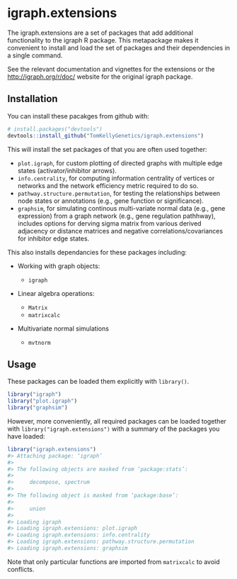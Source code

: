 igraph.extensions
=========

The igraph.extensions are a set of packages that add additional functionality to the igraph R package. This metapackage makes it convenient to install and load the set of packages and their dependencies in a single command.

See the relevant documentation and vignettes for the extensions or the http://igraph.org/r/doc/ website for the original igraph package.

Installation
------------

You can install these pacakges from github with:

``` r
# install.packages("devtools")
devtools::install_github("TomKellyGenetics/igraph.extensions")
```

This will install the set packages of that you are often used together:

-   `plot.igraph`, for custom plotting of directed graphs with multiple edge states (activator/inhibitor arrows).
-   `info.centrality`, for computing information centrality of vertices or networks and the network efficiency metric required to do so.
-   `pathway.structure.permutation`, for testing the relationships between node states or annotations (e.g., gene function or significance).
-   `graphsim`, for simulating continous multi-variate normal data (e.g., gene expression) from a graph network (e.g., gene regulation pathhway), includes options for derving sigma matrix from various derived adjacency or distance matrices and negative correlations/covariances for inhibitor edge states.

This also installs dependancies for these packages including:

-   Working with graph objects:

    -   `igraph`

-   Linear algebra operations:

    -   `Matrix`
    -   `matrixcalc`

-   Multivariate normal simulations

    -   `mvtnorm`

Usage
-----

These packages can be loaded them explicitly with `library()`.

```r
library("igraph")
library("plot.igraph")
library("graphsim")
```

However, more conveniently, all required packages can be loaded together with `library("igraph.extensions")` with a summary of the packages you have loaded:

``` r
library("igraph.extensions")
#> Attaching package: ‘igraph’
#> 
#> The following objects are masked from ‘package:stats’:
#> 
#>     decompose, spectrum
#> 
#> The following object is masked from ‘package:base’:
#> 
#>     union
#> 
#> Loading igraph
#> Loading igraph.extensions: plot.igraph
#> Loading igraph.extensions: info.centrality
#> Loading igraph.extensions: pathway.structure.permutation
#> Loading igraph.extensions: graphsim
```

Note that only particular functions are imported from `matrixcalc` to avoid conflicts.
